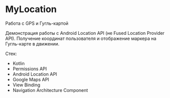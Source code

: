 # MyLocation
Работа с GPS и Гугль-картой

Демонстрация работы с Android Location API (не Fused Location Provider API). 
Получение координат пользователя и отображение маркера на Гугль-карте в движении.

Стек:
- Kotlin
- Permissions API
- Android Location API
- Google Maps API
- View Binding
- Navigation Architecture Component
